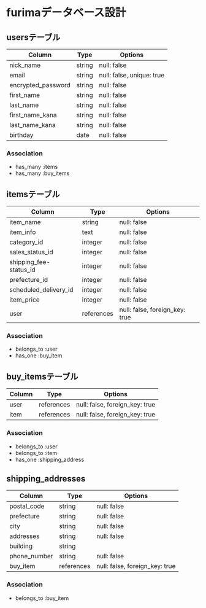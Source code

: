 # furimaデータベース設計
## usersテーブル

| Column                | Type    | Options                   |
| --------------------- | ------- | ------------------------  |
| nick_name             | string  | null: false               |
| email                 | string  | null: false, unique: true |
| encrypted_password    | string  | null: false               |
| first_name            | string  | null: false               |
| last_name             | string  | null: false               |
| first_name_kana       | string  | null: false               |
| last_name_kana        | string  | null: false               |
| birthday              | date    | null: false               |
 
### Association

- has_many :items
- has_many :buy_items


## itemsテーブル

| Column                 | Type       | Options                         |
| ---------------------- | ---------- | ------------------------------- |
| item_name              | string     | null: false                     |
| item_info              | text       | null: false                     |
| category_id            | integer    | null: false                     |
| sales_status_id        | integer    | null: false                     |
| shipping_fee-status_id | integer    | null: false                     |
| prefecture_id          | integer    | null: false                     |
| scheduled_delivery_id  | integer    | null: false                     |
| item_price             | integer    | null: false                     |
| user                   | references | null: false, foreign_key: true  |

### Association

- belongs_to :user
- has_one    :buy_item


## buy_itemsテーブル

| Column | Type       | Options                        |
| ------ | ---------- | ------------------------------ |
| user   | references | null: false, foreign_key: true |
| item   | references | null: false, foreign_key: true |

### Association

- belongs_to :user
- belongs_to :item
- has_one    :shipping_address


## shipping_addresses

| Column       | Type       | Options                        |
| ------------ | ---------- | ------------------------------ |
| postal_code  | string     | null: false                    |
| prefecture   | string     | null: false                    |
| city         | string     | null: false                    |
| addresses    | string     | null: false                    | 
| building     | string     |                                | 
| phone_number | string     | null: false                    |
| buy_item     | references | null: false, foreign_key: true |

### Association

- belongs_to :buy_item